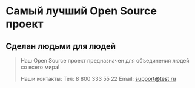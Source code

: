 # Самый лучший Open Source проект

## Сделан людьми для людей

> Наш Open Source проект предназначен для объединения людей со всего мира!
>
> Наши контакты:
Тел: 8 800 333 55 22
Email: support@test.ru

